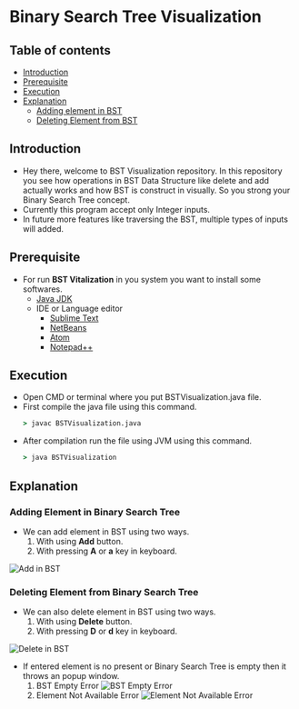 
# Binary Search Tree Visualization

## Table of contents
* [Introduction](#introduction)
* [Prerequisite](#prerequisite)
* [Execution](#execution)
* [Explanation](#explanation)
	* [Adding element in BST](#adding-element-in-binary-search-tree)
	* [Deleting Element from BST](#deleting-element-from-binary-search-tree)

## Introduction
- Hey there, welcome to BST Visualization repository. In this repository you see how operations in BST Data Structure like delete and add actually works and how BST is construct in visually. So you strong your Binary Search Tree concept.
- Currently this program accept only Integer inputs.
- In future more features like traversing the BST, multiple types of inputs will added.

## Prerequisite 
-   For run **BST Vitalization** in you system you want to install some softwares.
	 - [Java JDK ](https://www.oracle.com/in/java/technologies/javase-downloads.html "Java JDK") 	
	 - IDE or Language editor
		 - [Sublime Text](https://www.sublimetext.com/ "Sublime Text") 
		 - [NetBeans](https://netbeans.org/ "NetBeans IDE")
		 - [Atom](https://atom.io/ "Atom")
		 - [Notepad++](https://notepad-plus-plus.org/downloads/ "Notepad++")

## Execution
- Open CMD or terminal where you put BSTVisualization.java file.
- First compile the java file using this command.
	```cmd
	> javac BSTVisualization.java
	```
- After compilation run the file using JVM using this command.
	```cmd
	> java BSTVisualization
	```

## Explanation
### Adding Element in Binary Search Tree
- We can add element in BST using two ways.
	1. With using **Add** button.
	2. With pressing **A** or **a** key in keyboard.
	
![Add in BST](https://user-images.githubusercontent.com/55116730/100859012-b9bf1f00-34b4-11eb-85e4-f7507491ef82.gif "Adding Element in BST")

### Deleting Element from Binary Search Tree
- We can also delete element in BST using two ways.
	1. With using **Delete** button.
	2. With pressing **D** or **d** key in keyboard.

![Delete in BST](https://user-images.githubusercontent.com/55116730/100859006-b7f55b80-34b4-11eb-964d-068eccc128ba.gif)
- If entered element is no present or Binary Search Tree is empty then it throws an popup window.
	1. BST Empty Error
![BST Empty Error](https://user-images.githubusercontent.com/55116730/100862763-964aa300-34b9-11eb-9a8a-43e910bca150.png "BST Empty Error")
	2. Element Not Available Error
![Element Not Available Error](https://user-images.githubusercontent.com/55116730/100862468-33590c00-34b9-11eb-87d9-bb3b91436ab4.png "Element Not Available Error")
